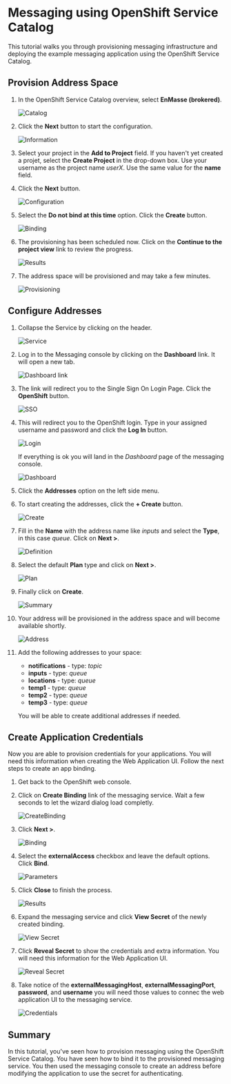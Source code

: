 # Messaging using OpenShift Service Catalog

This tutorial walks you through provisioning messaging infrastructure and deploying the example messaging application using the OpenShift Service Catalog.

## Provision Address Space

1. In the OpenShift Service Catalog overview, select **EnMasse (brokered)**.

    ![Catalog](docs/images/messaging-01.png)

1. Click the **Next** button to start the configuration.

    ![Information](docs/images/messaging-02.png)

1. Select your project in the **Add to Project** field. If you haven't yet created a projet, select the **Create Project** in the drop-down box. Use your username as the project name _userX_. Use the same value for the **name** field. 
1. Click the **Next** button.

    ![Configuration](docs/images/messaging-03.png)

1. Select the **Do not bind at this time** option. Click the **Create** button.

    ![Binding](docs/images/messaging-04.png)

1. The provisioning has been scheduled now. Click on the **Continue to the project view** link to review the progress.

    ![Results](docs/images/messaging-05.png)

1. The address space will be provisioned and may take a few
minutes.

    ![Provisioning](docs/images/messaging-06.png)

## Configure Addresses

1. Collapse the Service by clicking on the header.

    ![Service](docs/images/messaging-07.png)

1. Log in to the Messaging console by clicking on the **Dashboard** link. It will open a new tab.

    ![Dashboard link](docs/images/messaging-08.png)

1. The link will redirect you to the Single Sign On Login Page. Click the **OpenShift** button.

    ![SSO](docs/images/messaging-09.png)

1. This will redirect you to the OpenShift login. Type in your assigned username and password and click the **Log In** button.

    ![Login](docs/images/messaging-10.png)

    If everything is ok you will land in the _Dashboard_ page of the messaging console.
    
    ![Dashboard](docs/images/messaging-11.png)

1. Click the **Addresses** option on the left side menu.

1. To start creating the addresses, click the **+ Create** button.

    ![Create](docs/images/messaging-12.png)

1. Fill in the **Name** with the address name like *inputs* and select the **Type**, in this case *queue*. Click on **Next >**.

    ![Definition](docs/images/messaging-13.png)

1. Select the default **Plan** type and click on **Next >**.

    ![Plan](docs/images/messaging-14.png)

1. Finally click on **Create**.

    ![Summary](docs/images/messaging-15.png)

1. Your address will be provisioned in the address space and will become available shortly.

    ![Address](docs/images/messaging-16.png)

1. Add the following addresses to your space:

    * **notifications** - type: *topic*
    * **inputs** - type: *queue*
    * **locations** - type: *queue*
    * **temp1** - type: *queue*
    * **temp2** - type: *queue*
    * **temp3** - type: *queue*

    You will be able to create additional addresses if needed.

## Create Application Credentials

Now you are able to provision credentials for your applications. You will need this information when creating the Web Application UI. Follow the next steps to create an app binding.

1. Get back to the OpenShift web console.

1. Click on **Create Binding** link of the messaging service. Wait a few seconds to let the wizard dialog load completly.

    ![CreateBinding](docs/images/messaging-17.png)

1. Click **Next >**.

    ![Binding](docs/images/messaging-18.png)

1. Select the **externalAccess** checkbox and leave the default options. Click **Bind**.

    ![Parameters](docs/images/messaging-19.png)

1. Click **Close** to finish the process.

    ![Results](docs/images/messaging-20.png)

1. Expand the messaging service and click **View Secret** of the newly created binding.

    ![View Secret](docs/images/messaging-21.png)

1. Click **Reveal Secret** to show the credentials and extra information. You will need this information for the Web Application UI.

    ![Reveal Secret](docs/images/messaging-22.png)

1. Take notice of the **externalMessagingHost**, **externalMessagingPort**, **password**, and **username** you will need those values to connec the web application UI to the messaging service.

    ![Credentials](docs/images/messaging-23.png)

## Summary

In this tutorial, you've seen how to provision messaging using the OpenShift Service Catalog. You
have seen how to bind it to the provisioned messaging service. You then used the messaging console to create an address before modifying the application to use the secret for authenticating.